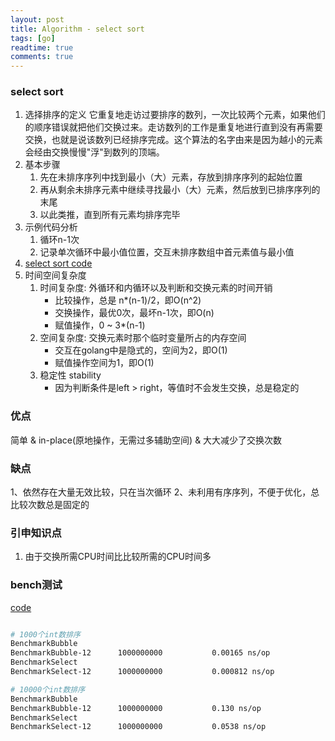 ```yaml
---
layout: post
title: Algorithm - select sort
tags: [go]
readtime: true
comments: true
---
```


### select sort
1. 选择排序的定义 它重复地走访过要排序的数列，一次比较两个元素，如果他们的顺序错误就把他们交换过来。走访数列的工作是重复地进行直到没有再需要交换，也就是说该数列已经排序完成。这个算法的名字由来是因为越小的元素会经由交换慢慢"浮"到数列的顶端。
2. 基本步骤
    1. 先在未排序序列中找到最小（大）元素，存放到排序序列的起始位置　
    2. 再从剩余未排序元素中继续寻找最小（大）元素，然后放到已排序序列的末尾
    3. 以此类推，直到所有元素均排序完毕
2. 示例代码分析
    1. 循环n-1次
    2. 记录单次循环中最小值位置，交互未排序数组中首元素值与最小值
3. [select sort code](../algorithm/sort/sort_test.go)
4. 时间空间复杂度
    1. 时间复杂度: 外循环和内循环以及判断和交换元素的时间开销
        * 比较操作，总是 n*(n-1)/2，即O(n^2)
        * 交换操作，最优0次，最坏n-1次，即O(n)
        * 赋值操作，0 ~ 3*(n-1)
    2. 空间复杂度: 交换元素时那个临时变量所占的内存空间
        * 交互在golang中是隐式的，空间为2，即O(1)
        * 赋值操作空间为1，即O(1)
    3. 稳定性 stability
        * 因为判断条件是left > right，等值时不会发生交换，总是稳定的    

### 优点
简单 & in-place(原地操作，无需过多辅助空间) & 大大减少了交换次数

### 缺点
1、依然存在大量无效比较，只在当次循环
2、未利用有序序列，不便于优化，总比较次数总是固定的

### 引申知识点
1. 由于交换所需CPU时间比比较所需的CPU时间多

### bench测试
[code](../algorithm/sort/sort_test.go)

```sh

# 1000个int数排序
BenchmarkBubble
BenchmarkBubble-12    	1000000000	         0.00165 ns/op
BenchmarkSelect
BenchmarkSelect-12    	1000000000	         0.000812 ns/op

# 10000个int数排序
BenchmarkBubble
BenchmarkBubble-12    	1000000000	         0.130 ns/op
BenchmarkSelect
BenchmarkSelect-12    	1000000000	         0.0538 ns/op

```